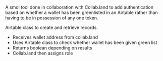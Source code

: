 A smol tool done in collaboration with Collab.land to add authentication based on whether a wallet has been greenlisted in an Airtable rather than having to be in possession of any one token.

Airtable class to create and retrieve records.

- Receives wallet address from collab.land
- Uses Airtable class to check whether wallet has been given green list
- Returns boolean depending on results
- Collab.land then assigns role
